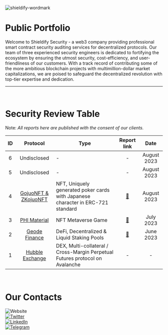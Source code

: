 ![shieldify-wordmark](https://github.com/shieldify-security/audits-portfolio/assets/133656516/2e532570-42cc-44c5-be61-fec9437aec70)

# Public Portfolio

Welcome to Shieldify Security - a web3 company providing professional smart contract security auditing services for decentralized protocols. Our team of three experienced security engineers is dedicated to fortifying the ecosystem by ensuring the utmost security, cost-efficiency, and user-friendliness of our customers. With a track record of contributing some of the more ambitious blockchain projects with multimillion-dollar market capitalizations, we are poised to safeguard the decentralized revolution with top-tier expertise and dedication.

<hr>
<br>

# Security Review Table

Note: _All reports here are published with the consent of our clients._

| ID  |                   Protocol                   | Type                                                                            |                     Report link                      |    Date     |
| :-: | :------------------------------------------: | ------------------------------------------------------------------------------- | :--------------------------------------------------: | :---------: |
|  6  |                 Undisclosed                  | -                                                                               |                          -                           | August 2023 |
|  5  |                 Undisclosed                  | -                                                                               |                          -                           | August 2023 |
|  4  | [GojuoNFT & ZKojuoNFT](https://gojuonft.io/) | NFT, Uniquely generated poker cards with Japanese character in ERC-721 standard | [📄](reports/GojuoNFT-ZKojuoNFT-Security-Review.pdf) | August 2023 |
|  3  |     [PHI Material](https://philand.xyz/)     | NFT Metaverse Game                                                              |    [📄](reports/PHIMaterial-Security-Review.pdf)     |  July 2023  |
|  2  |    [Geode Finance](https://www.geode.fi/)    | DeFi, Decentralized & Liquid Staking Pools                                      |    [📄](reports/GeodeFinance-Security-Review.pdf)    |  June 2023  |
|  1  | [Hubble Exchange](https://hubble.exchange/)  | DEX, Multi-collateral / Cross-Margin Perpetual Futures protocol on Avalanche    |                          -                           |      -      |

<br>

# Our Contacts

<img src="https://github.com/shieldify-security/audits-portfolio/assets/37236239/18f2fbfb-6baa-4fb8-a826-7873d6f1ae9f" alt="Website"><a href="https://shieldify.org/" /></img>  
<a href="https://twitter.com/ShieldifySec">
  <img src="https://github.com/shieldify-security/audits-portfolio/assets/37236239/90ee4c96-ff71-467a-a95e-db4ae032ef9f" alt="Twitter" />  
</a>
<a href="https://www.linkedin.com/company/shieldify-security/">
  <img src="https://github.com/shieldify-security/audits-portfolio/assets/37236239/3b35602f-4fc4-4692-829c-0d32c130eee4" alt="LinkedIn" />  
</a>
<a href="https://telegram.me/researcherShieldify">
  <img src="https://github.com/shieldify-security/audits-portfolio/assets/37236239/19a1c5af-5fd7-47ec-809e-8f0d0e5b72eb" alt="Telegram" />  
</a>
